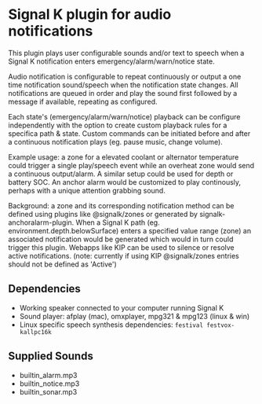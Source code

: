 Signal K plugin for audio notifications
=================================

This plugin plays user configurable sounds and/or text to speech when a Signal K notification enters emergency/alarm/warn/notice state.

Audio notification is configurable to repeat continuously or output a one time notification sound/speech when the notification state changes.
All notifications are queued in order and play the sound first followed by a message if available, repeating as configured.

Each state's (emergency/alarm/warn/notice) playback can be configure independently with the option to create custom playback rules for a specifica path & state.
Custom commands can be initiated before and after a continuous notification plays (eg. pause music, change volume).


Example usage: a zone for a elevated coolant or alternator temperature could trigger a single play/speech event while an overheat zone would send a continuous output/alarm.  A similar setup could be used for depth or battery SOC.  An anchor alarm would be customized to play continously, perhaps with a unique attention grabbing sound.

Background: a zone and its corresponding notification method can be defined using plugins like @signalk/zones or generated by signalk-anchoralarm-plugin.  When a Signal K path (eg. environment.depth.belowSurface) enters a specified value range (zone) an associated notification would be generated which would in turn could trigger this plugin.  Webapps like KIP can be used to silence or resolve active notifications.  (note: currently if using KIP @signalk/zones entries should not be defined as 'Active')


## Dependencies

* Working speaker connected to your computer running Signal K
* Sound player:  afplay (mac), omxplayer, mpg321 & mpg123 (linux & win)
* Linux specific speech synthesis dependencies: `festival festvox-kallpc16k`

## Supplied Sounds

* builtin_alarm.mp3
* builtin_notice.mp3
* builtin_sonar.mp3
